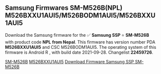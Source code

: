 <h2>Samsung Firmwares SM-M526B(NPL) M526BXXU1AUI5/M526BODM1AUI5/M526BXXU1AUI5</h2>
Download the Samsung firmware for the ✅ <strong>Samsung SSP </strong> ⭐ <strong>SM-M526B</strong> with product code <strong>NPL</strong> <strong> from Nepal</strong>. This firmware has version number PDA <strong>M526BXXU1AUI5</strong> and CSC M526BODM1AUI5. The operating system of this firmware is Android R , with build date 2021-09-28. Changelist <strong>22459726</strong>.


[SM-M526B](https://samfirm.shop/samsung/model/SM-M526B)
[M526BXXU1AUI5](https://samfirm.shop/samsung/pda/M526BXXU1AUI5)
[Download Firmware Samsung SSP SM-M526B](https://samfirm.shop/samsung/firmware/460638)
